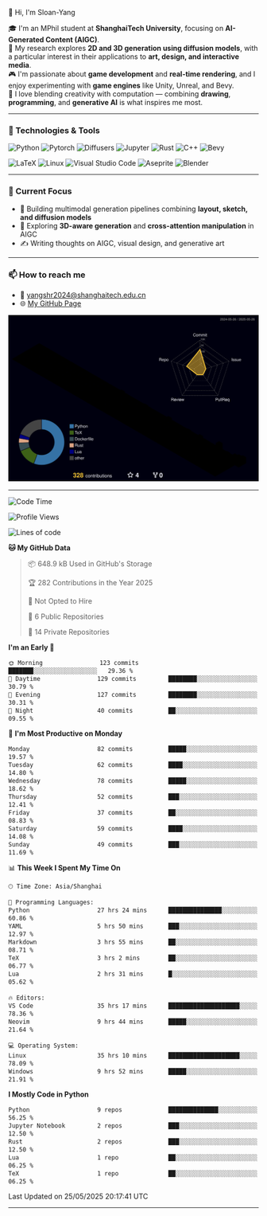 👋 Hi, I'm Sloan-Yang

🎓 I'm an MPhil student at **ShanghaiTech University**, focusing on **AI-Generated Content (AIGC)**.  
🧠 My research explores **2D and 3D generation using diffusion models**, with a particular interest in their applications to **art, design, and interactive media**.  
🎮 I'm passionate about **game development** and **real-time rendering**, and I enjoy experimenting with **game engines** like Unity, Unreal, and Bevy.  
🎨 I love blending creativity with computation — combining **drawing**, **programming**, and **generative AI** is what inspires me most.

---

### 🧰 Technologies & Tools

![Python](https://img.shields.io/badge/python-%233776AB.svg?style=for-the-badge&logo=python&logoColor=white)
![Pytorch](https://img.shields.io/badge/pytorch-%23EE4C2C.svg?style=for-the-badge&logo=pytorch&logoColor=white)
![Diffusers](https://img.shields.io/badge/diffusers-HuggingFace-yellow?style=for-the-badge&logo=huggingface&logoColor=black)
![Jupyter](https://img.shields.io/badge/Jupyter-%23F37626.svg?style=for-the-badge&logo=Jupyter&logoColor=white)
![Rust](https://img.shields.io/badge/Rust-%23000000.svg?style=for-the-badge&logo=rust&logoColor=white)
![C++](https://img.shields.io/badge/C++-%2300599C.svg?style=for-the-badge&logo=c%2B%2B&logoColor=white)
![Bevy](https://img.shields.io/badge/Bevy-000000.svg?style=for-the-badge&logo=bevy&logoColor=white)

![LaTeX](https://img.shields.io/badge/LaTeX-47A141?style=for-the-badge&logo=latex&logoColor=white)
![Linux](https://img.shields.io/badge/Linux-FCC624?style=for-the-badge&logo=linux&logoColor=black)
![Visual Studio Code](https://img.shields.io/badge/VSCode-0078d7.svg?style=for-the-badge&logo=visual-studio-code&logoColor=white)
![Aseprite](https://img.shields.io/badge/Aseprite-FFFFFF?style=for-the-badge&logo=Aseprite&logoColor=%237D929E)
![Blender](https://img.shields.io/badge/Blender-F5792A?style=for-the-badge&logo=blender&logoColor=white)

---

### 🔭 Current Focus

- 🎨 Building multimodal generation pipelines combining **layout, sketch, and diffusion models**
- 🧪 Exploring **3D-aware generation** and **cross-attention manipulation** in AIGC
- ✍️ Writing thoughts on AIGC, visual design, and generative art

---

### 📫 How to reach me

- 📧 <a href="mailto:yangshr2024@shanghaitech.edu.cn">yangshr2024@shanghaitech.edu.cn</a>
- 🌐 [My GitHub Page](https://sloan-yang.github.io)  



![3D Profile](https://raw.githubusercontent.com/Sloan-Yang/Sloan-Yang/main/profile-3d-contrib/profile-night-rainbow.svg)

---


<!--START_SECTION:waka-->
![Code Time](http://img.shields.io/badge/Code%20Time-127%20hrs%207%20mins-blue)

![Profile Views](http://img.shields.io/badge/Profile%20Views-129-blue)

![Lines of code](https://img.shields.io/badge/From%20Hello%20World%20I%27ve%20Written-1.9%20million%20lines%20of%20code-blue)

**🐱 My GitHub Data** 

> 📦 648.9 kB Used in GitHub's Storage 
 > 
> 🏆 282 Contributions in the Year 2025
 > 
> 🚫 Not Opted to Hire
 > 
> 📜 6 Public Repositories 
 > 
> 🔑 14 Private Repositories 
 > 
**I'm an Early 🐤** 

```text
🌞 Morning                123 commits         ███████░░░░░░░░░░░░░░░░░░   29.36 % 
🌆 Daytime                129 commits         ████████░░░░░░░░░░░░░░░░░   30.79 % 
🌃 Evening                127 commits         ████████░░░░░░░░░░░░░░░░░   30.31 % 
🌙 Night                  40 commits          ██░░░░░░░░░░░░░░░░░░░░░░░   09.55 % 
```
📅 **I'm Most Productive on Monday** 

```text
Monday                   82 commits          █████░░░░░░░░░░░░░░░░░░░░   19.57 % 
Tuesday                  62 commits          ████░░░░░░░░░░░░░░░░░░░░░   14.80 % 
Wednesday                78 commits          █████░░░░░░░░░░░░░░░░░░░░   18.62 % 
Thursday                 52 commits          ███░░░░░░░░░░░░░░░░░░░░░░   12.41 % 
Friday                   37 commits          ██░░░░░░░░░░░░░░░░░░░░░░░   08.83 % 
Saturday                 59 commits          ████░░░░░░░░░░░░░░░░░░░░░   14.08 % 
Sunday                   49 commits          ███░░░░░░░░░░░░░░░░░░░░░░   11.69 % 
```


📊 **This Week I Spent My Time On** 

```text
🕑︎ Time Zone: Asia/Shanghai

💬 Programming Languages: 
Python                   27 hrs 24 mins      ███████████████░░░░░░░░░░   60.86 % 
YAML                     5 hrs 50 mins       ███░░░░░░░░░░░░░░░░░░░░░░   12.97 % 
Markdown                 3 hrs 55 mins       ██░░░░░░░░░░░░░░░░░░░░░░░   08.71 % 
TeX                      3 hrs 2 mins        ██░░░░░░░░░░░░░░░░░░░░░░░   06.77 % 
Lua                      2 hrs 31 mins       █░░░░░░░░░░░░░░░░░░░░░░░░   05.62 % 

🔥 Editors: 
VS Code                  35 hrs 17 mins      ████████████████████░░░░░   78.36 % 
Neovim                   9 hrs 44 mins       █████░░░░░░░░░░░░░░░░░░░░   21.64 % 

💻 Operating System: 
Linux                    35 hrs 10 mins      ████████████████████░░░░░   78.09 % 
Windows                  9 hrs 52 mins       █████░░░░░░░░░░░░░░░░░░░░   21.91 % 
```

**I Mostly Code in Python** 

```text
Python                   9 repos             ██████████████░░░░░░░░░░░   56.25 % 
Jupyter Notebook         2 repos             ███░░░░░░░░░░░░░░░░░░░░░░   12.50 % 
Rust                     2 repos             ███░░░░░░░░░░░░░░░░░░░░░░   12.50 % 
Lua                      1 repo              ██░░░░░░░░░░░░░░░░░░░░░░░   06.25 % 
TeX                      1 repo              ██░░░░░░░░░░░░░░░░░░░░░░░   06.25 % 
```




 Last Updated on 25/05/2025 20:17:41 UTC
<!--END_SECTION:waka-->

---





